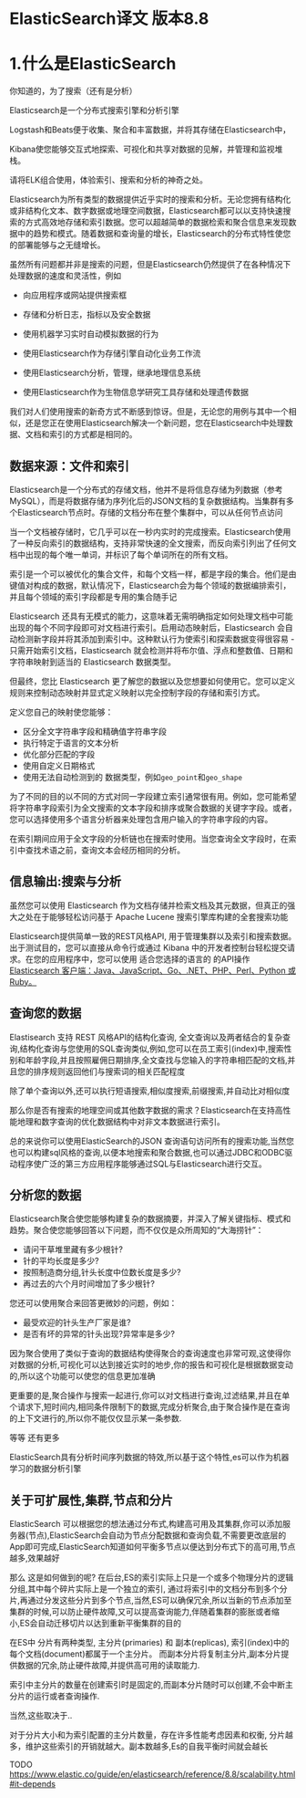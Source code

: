 # ElasticSearch译文 版本8.8

# 1.什么是ElasticSearch

你知道的，为了搜索（还有是分析）

Elasticsearch是一个分布式搜索引擎和分析引擎

Logstash和Beats便于收集、聚合和丰富数据，并将其存储在Elasticsearch中，

Kibana使您能够交互式地探索、可视化和共享对数据的见解，并管理和监视堆栈。

请将ELK组合使用，体验索引、搜索和分析的神奇之处。

Elasticsearch为所有类型的数据提供近乎实时的搜索和分析。无论您拥有结构化或非结构化文本、数字数据或地理空间数据，Elasticsearch都可以以支持快速搜索的方式高效地存储和索引数据。您可以超越简单的数据检索和聚合信息来发现数据中的趋势和模式。随着数据和查询量的增长，Elasticsearch的分布式特性使您的部署能够与之无缝增长。

虽然所有问题都并非是搜索的问题，但是Elasticsearch仍然提供了在各种情况下处理数据的速度和灵活性，例如

- 向应用程序或网站提供搜索框

- 存储和分析日志，指标以及安全数据

- 使用机器学习实时自动模拟数据的行为

- 使用Elasticsearch作为存储引擎自动化业务工作流

- 使用Elasticsearch分析，管理，继承地理信息系统

- 使用Elasticsearch作为生物信息学研究工具存储和处理遗传数据

我们对人们使用搜索的新奇方式不断感到惊讶。但是，无论您的用例与其中一个相似，还是您正在使用Elasticsearch解决一个新问题，您在Elasticsearch中处理数据、文档和索引的方式都是相同的。

## 数据来源：文件和索引

Elasticsearch是一个分布式的存储文档，他并不是将信息存储为列数据（参考MySQL），而是将数据存储为序列化后的JSON文档的复杂数据结构。当集群有多个Elasticsearch节点时。存储的文档分布在整个集群中，可以从任何节点访问

当一个文档被存储时，它几乎可以在一秒内实时的完成搜索。Elasticsearch使用了一种反向索引的数据结构，支持非常快速的全文搜索，而反向索引列出了任何文档中出现的每个唯一单词，并标识了每个单词所在的所有文档。

索引是一个可以被优化的集合文件，和每个文档一样，都是字段的集合。他们是由键值对构成的数据，默认情况下，Elasticsearch会为每个领域的数据编排索引，并且每个领域的索引字段都是专用的集合随手记

 Elasticsearch 还具有无模式的能力，这意味着无需明确指定如何处理文档中可能出现的每个不同字段即可对文档进行索引。启用动态映射后，Elasticsearch 会自动检测新字段并将其添加到索引中。这种默认行为使索引和探索数据变得很容易 - 只需开始索引文档，Elasticsearch 就会检测并将布尔值、浮点和整数值、日期和字符串映射到适当的 Elasticsearch 数据类型。 

但最终，您比 Elasticsearch 更了解您的数据以及您想要如何使用它。您可以定义规则来控制动态映射并显式定义映射以完全控制字段的存储和索引方式。

定义您自己的映射使您能够：

- 区分全文字符串字段和精确值字符串字段
- 执行特定于语言的文本分析
- 优化部分匹配的字段
- 使用自定义日期格式
- 使用无法自动检测到的 数据类型，例如`geo_point`和`geo_shape`

为了不同的目的以不同的方式对同一字段建立索引通常很有用。例如，您可能希望将字符串字段索引为全文搜索的文本字段和排序或聚合数据的关键字字段。或者，您可以选择使用多个语言分析器来处理包含用户输入的字符串字段的内容。

在索引期间应用于全文字段的分析链也在搜索时使用。当您查询全文字段时，在索引中查找术语之前，查询文本会经历相同的分析。



## 信息输出:搜索与分析

虽然您可以使用 Elasticsearch 作为文档存储并检索文档及其元数据，但真正的强大之处在于能够轻松访问基于 Apache Lucene 搜索引擎库构建的全套搜索功能 

Elasticsearch提供简单一致的REST风格API, 用于管理集群以及索引和搜索数据。出于测试目的，您可以直接从命令行或通过 Kibana 中的开发者控制台轻松提交请求。在您的应用程序中，您可以使用 适合您选择的语言的 的API操作 [Elasticsearch 客户端：Java、JavaScript、Go、.NET、PHP、Perl、Python 或 Ruby。](https://www.elastic.co/guide/en/elasticsearch/client/index.html) 

##  查询您的数据

Elastisearch 支持 REST 风格API的结构化查询, 全文查询以及两者结合的复杂查询,结构化查询与您使用的SQL查询类似,例如,您可以在员工索引(index)中,搜索性别和年龄字段,并且按照雇佣日期排序,全文查找与您输入的字符串相匹配的文档,并且您的排序规则返回他们与搜索词的相关匹配程度

除了单个查询以外,还可以执行短语搜索,相似度搜索,前缀搜索,并自动比对相似度

那么你是否有搜索的地理空间或其他数字数据的需求？Elasticsearch在支持高性能地理和数字查询的优化数据结构中对非文本数据进行索引。

总的来说你可以使用ElasticSearch的JSON 查询语句访问所有的搜索功能,当然您也可以构建sql风格的查询,以便本地搜索和聚合数据,也可以通过JDBC和ODBC驱动程序使广泛的第三方应用程序能够通过SQL与Elasticsearch进行交互。

## 分析您的数据

Elasticsearch聚合使您能够构建复杂的数据摘要，并深入了解关键指标、模式和趋势。聚合使您能够回答以下问题，而不仅仅是众所周知的“大海捞针”：

- 请问干草堆里藏有多少根针?
- 针的平均长度是多少?
- 按照制造商分组,针头长度中位数长度是多少?
- 再过去的六个月时间增加了多少根针?

您还可以使用聚合来回答更微妙的问题，例如：

- 最受欢迎的针头生产厂家是谁?
- 是否有坏的异常的针头出现?异常率是多少?

因为聚合使用了类似于查询的数据结构使得聚合的查询速度也非常可观,这使得你对数据的分析,可视化可以达到接近实时的地步,你的报告和可视化是根据数据变动的,所以这个功能可以使您的信息更加准确

更重要的是,聚合操作与搜索一起进行,你可以对文档进行查询,过滤结果,并且在单个请求下,短时间内,相同条件限制下的数据,完成分析聚合,由于聚合操作是在查询的上下文进行的,所以你不能仅仅显示某一条参数.

等等 还有更多

ElasticSearch具有分析时间序列数据的特效,所以基于这个特性,es可以作为机器学习的数据分析引擎



## 关于可扩展性,集群,节点和分片

ElasticSearch 可以根据您的想法通过分布式,构建高可用及其集群,你可以添加服务器(节点),ElasticSearch会自动为节点分配数据和查询负载,不需要更改底层的App即可完成,ElasticSearch知道如何平衡多节点以便达到分布式下的高可用,节点越多,效果越好

那么 这是如何做到的呢? 在后台,ES的索引实际上只是一个或多个物理分片的逻辑分组,其中每个碎片实际上是一个独立的索引, 通过将索引中的文档分布到多个分片,再通过分发这些分片到多个节点,当然,ES可以确保冗余,所以当新的节点添加至集群的时候,可以防止硬件故障,又可以提高查询能力,伴随着集群的膨胀或者缩小,ES会自动迁移切片以达到重新平衡集群的目的

在ES中 分片有两种类型,  主分片(primaries)  和  副本(replicas), 索引(index)中的每个文档(document)都属于一个主分片。 而副本分片将复制主分片,副本分片提供数据的冗余,防止硬件故障,并提供高可用的读取能力.

 索引中主分片的数量在创建索引时是固定的,而副本分片随时可以创建,不会中断主分片的运行或者查询操作.

当然,这些取决于..

 对于分片大小和为索引配置的主分片数量，存在许多性能考虑因素和权衡, 分片越多，维护这些索引的开销就越大。副本数越多,Es的自我平衡时间就会越长

TODO https://www.elastic.co/guide/en/elasticsearch/reference/8.8/scalability.html#it-depends

